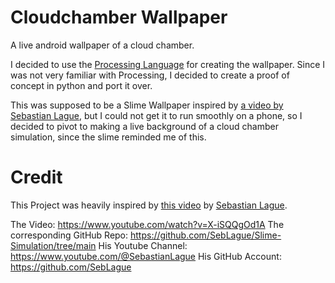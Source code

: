 # Cloudchamber Wallpaper
A live android wallpaper of a cloud chamber.

I decided to use the [Processing Language](https://android.processing.org) for creating the wallpaper. Since I was not very familiar with Processing, I decided to create a proof of concept in python and port it over.

This was supposed to be a Slime Wallpaper inspired by [a video by Sebastian Lague](#credit), but I could not get it to run smoothly on a phone, so I decided to pivot to making a live background of a cloud chamber simulation, since the slime reminded me of this.


# Credit

This Project was heavily inspired by [this video](https://www.youtube.com/watch?v=X-iSQQgOd1A) by [Sebastian Lague](https://www.youtube.com/@SebastianLague).

The Video: https://www.youtube.com/watch?v=X-iSQQgOd1A
The corresponding GitHub Repo: https://github.com/SebLague/Slime-Simulation/tree/main
His Youtube Channel: https://www.youtube.com/@SebastianLague
His GitHub Account: https://github.com/SebLague